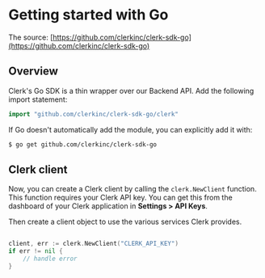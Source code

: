 # Getting started with Go

The source: [https://github.com/clerkinc/clerk-sdk-go](https://github.com/clerkinc/clerk-sdk-go)

## Overview

Clerk's Go SDK is a thin wrapper over our Backend API. Add the following import statement:

```go
import "github.com/clerkinc/clerk-sdk-go/clerk"
```

If Go doesn't automatically add the module, you can explicitly add it with:

```bash
$ go get github.com/clerkinc/clerk-sdk-go
```

## Clerk client

Now, you can create a Clerk client by calling the `clerk.NewClient` function. This function requires your Clerk API key.  You can get this from the dashboard of your Clerk application in **Settings > API Keys**.

Then create a client object to use the various services Clerk provides.

```go

client, err := clerk.NewClient("CLERK_API_KEY")
if err != nil {
    // handle error
}
```

